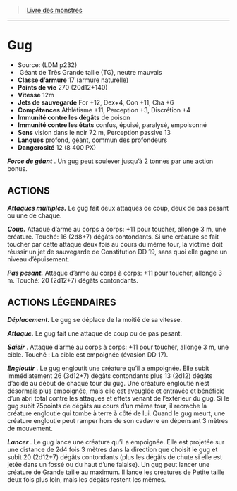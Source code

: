 ﻿> [Livre des monstres](tome_of_beasts.md)

---

# Gug

- Source: (LDM p232)
-  Géant de Très Grande taille (TG), neutre mauvais
- **Classe d’armure** 17 (armure naturelle)
- **Points de vie** 270 (20d12+140)
- **Vitesse** 12m
- **Jets de sauvegarde** For +12, Dex+4, Con +11, Cha +6
- **Compétences** Athlétisme +11, Perception +3, Discrétion +4
- **Immunité contre les dégâts** de poison
- **Immunité contre les états** confus, épuisé, paralysé, empoisonné
- **Sens** vision dans le noir 72 m, Perception passive 13
- **Langues** profond, géant, commun des profondeurs
- **Dangerosité** 12 (8 400 PX)

**_Force de géant_** . Un gug peut soulever jusqu’à 2 tonnes par une action bonus.

## ACTIONS

**_Attaques multiples._** Le gug fait deux attaques de coup, deux de pas pesant ou une de chaque.

**_Coup._** Attaque d’arme au corps à corps: +11 pour toucher, allonge 3 m, une créature. Touché: 16 (2d8+7) dégâts contondants. Si une créature se fait toucher par cette attaque deux fois au cours du même tour, la victime doit réussir un jet de sauvegarde de Constitution DD 19, sans quoi elle gagne un niveau d’épuisement.

**_Pas pesant._** Attaque d’arme au corps à corps: +11 pour toucher, allonge 3 m. Touché: 20 (2d12+7) dégâts contondants.

## ACTIONS LÉGENDAIRES

**_Déplacement._** Le gug se déplace de la moitié de sa vitesse.

**_Attaque._** Le gug fait une attaque de coup ou de pas pesant.

**_Saisir_** . Attaque d’arme au corps à corps: +11 pour toucher, allonge 3 m, une cible. Touché : La cible est empoignée (évasion DD 17).

**_Engloutir_** . Le gug engloutit une créature qu’il a empoignée. Elle subit immédiatement 26 (3d12+7) dégâts contondants plus 13 (2d12) dégâts d’acide au début de chaque tour du gug. Une créature engloutie n’est désormais plus empoignée, mais elle est aveuglée et entravée et bénéficie d’un abri total contre les attaques et effets venant de l’extérieur du gug. Si le gug subit 75points de dégâts au cours d’un même tour, il recrache la créature engloutie qui tombe à terre à côté de lui. Quand le gug meurt, une créature engloutie peut ramper hors de son cadavre en dépensant 3 mètres de mouvement.

**_Lancer_** . Le gug lance une créature qu’il a empoignée. Elle est projetée sur une distance de 2d4 fois 3 mètres dans la direction que choisit le gug et subit 20 (2d12+7) dégâts contondants (plus les dégâts de chute si elle est jetée dans un fossé ou du haut d’une falaise). Un gug peut lancer une créature de Grande taille au maximum. Il lance les créatures de Petite taille deux fois plus loin, mais les dégâts restent les mêmes.

